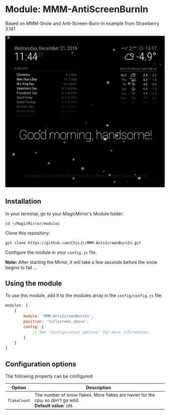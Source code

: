 # Module: MMM-AntiScreenBurnIn
Based on MMM-Snow and Anti-Screen-Burn-In example from Strawberry 3.141

![](.github/example.png)

## Installation

In your terminal, go to your MagicMirror's Module folder:
````
cd ~/MagicMirror/modules
````

Clone this repository:
````
git clone https://github.com/ChicJr/MMM-AntiScreenBurnIn.git
````

Configure the module in your `config.js` file.

**Note:** After starting the Mirror, it will take a few seconds before the snow begins to fall ...

## Using the module

To use this module, add it to the modules array in the `config/config.js` file:
````javascript
modules: [
	{
		module: 'MMM-AntiScreenBurnIn',
		position: 'fullscreen_above',
		config: {
			// See 'Configuration options' for more information.
		}
	}
]
````

## Configuration options

The following property can be configured:


<table width="100%">
	<thead>
		<tr>
			<th>Option</th>
			<th width="100%">Description</th>
		</tr>
	<thead>
	<tbody>
		<tr>
			<td><code>flakeCount</code></td>
			<td>The number of snow flakes. More flakes are havier for the cpu, so don't go wild.
				<br><b>Default value:</b> <code>100</code>
			</td>
		</tr>
	</tbody>
</table>
